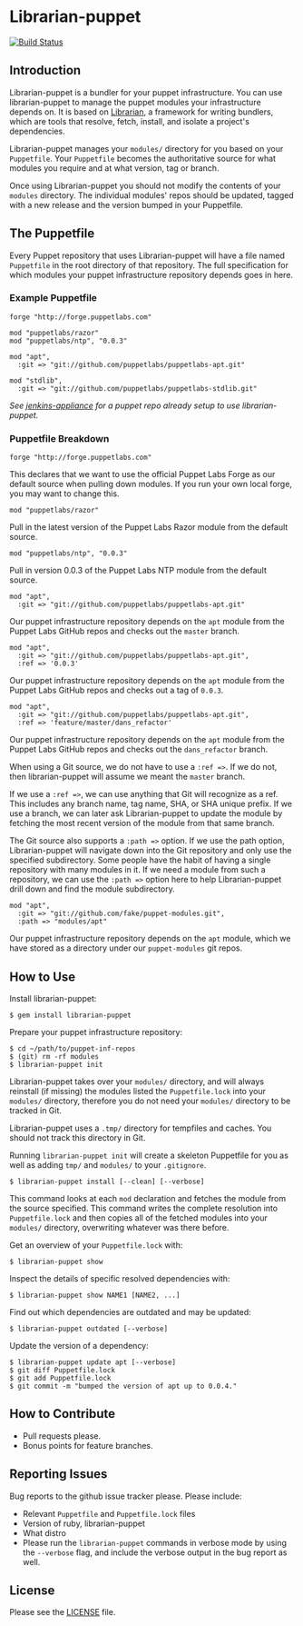 # Librarian-puppet

[![Build Status](https://travis-ci.org/rodjek/librarian-puppet.png?branch=master)](https://travis-ci.org/rodjek/librarian-puppet)

## Introduction

Librarian-puppet is a bundler for your puppet infrastructure.  You can use
librarian-puppet to manage the puppet modules your infrastructure depends on.
It is based on [Librarian](https://github.com/applicationsonline/librarian), a
framework for writing bundlers, which are tools that resolve, fetch, install,
and isolate a project's dependencies.

Librarian-puppet manages your `modules/` directory for you based on your
`Puppetfile`.  Your `Puppetfile` becomes the authoritative source for what
modules you require and at what version, tag or branch.

Once using Librarian-puppet you should not modify the contents of your `modules`
directory.  The individual modules' repos should be updated, tagged with a new
release and the version bumped in your Puppetfile.

## The Puppetfile

Every Puppet repository that uses Librarian-puppet will have a file named
`Puppetfile` in the root directory of that repository.  The full specification
for which modules your puppet infrastructure repository  depends goes in here.

### Example Puppetfile

    forge "http://forge.puppetlabs.com"

    mod "puppetlabs/razor"
    mod "puppetlabs/ntp", "0.0.3"

    mod "apt",
      :git => "git://github.com/puppetlabs/puppetlabs-apt.git"

    mod "stdlib",
      :git => "git://github.com/puppetlabs/puppetlabs-stdlib.git"

*See [jenkins-appliance](https://github.com/aussielunix/jenkins-appliance) for
a puppet repo already setup to use librarian-puppet.*

### Puppetfile Breakdown

    forge "http://forge.puppetlabs.com"

This declares that we want to use the official Puppet Labs Forge as our default
source when pulling down modules.  If you run your own local forge, you may
want to change this.

    mod "puppetlabs/razor"

Pull in the latest version of the Puppet Labs Razor module from the default
source.

    mod "puppetlabs/ntp", "0.0.3"

Pull in version 0.0.3 of the Puppet Labs NTP module from the default source.

    mod "apt",
      :git => "git://github.com/puppetlabs/puppetlabs-apt.git"

Our puppet infrastructure repository depends on the `apt` module from the
Puppet Labs GitHub repos and checks out the `master` branch.

    mod "apt",
      :git => "git://github.com/puppetlabs/puppetlabs-apt.git",
      :ref => '0.0.3'

Our puppet infrastructure repository depends on the `apt` module from the
Puppet Labs GitHub repos and checks out a tag of `0.0.3`.

    mod "apt",
      :git => "git://github.com/puppetlabs/puppetlabs-apt.git",
      :ref => 'feature/master/dans_refactor'

Our puppet infrastructure repository depends on the `apt` module from the
Puppet Labs GitHub repos and checks out the `dans_refactor` branch.

When using a Git source, we do not have to use a `:ref =>`.
If we do not, then librarian-puppet will assume we meant the `master` branch.

If we use a `:ref =>`, we can use anything that Git will recognize as a ref.
This includes any branch name, tag name, SHA, or SHA unique prefix. If we use a
branch, we can later ask Librarian-puppet to update the module by fetching the
most recent version of the module from that same branch.

The Git source also supports a `:path =>` option. If we use the path option,
Librarian-puppet will navigate down into the Git repository and only use the
specified subdirectory. Some people have the habit of having a single repository
with many modules in it. If we need a module from such a repository, we can
use the `:path =>` option here to help Librarian-puppet drill down and find the
module subdirectory.

    mod "apt",
      :git => "git://github.com/fake/puppet-modules.git",
      :path => "modules/apt"

Our puppet infrastructure repository depends on the `apt` module, which we have
stored as a directory under our `puppet-modules` git repos.

## How to Use

Install librarian-puppet:

    $ gem install librarian-puppet

Prepare your puppet infrastructure repository:

    $ cd ~/path/to/puppet-inf-repos
    $ (git) rm -rf modules
    $ librarian-puppet init

Librarian-puppet takes over your `modules/` directory, and will always
reinstall (if missing) the modules listed the `Puppetfile.lock` into your
`modules/` directory, therefore you do not need your `modules/` directory to be
tracked in Git.

Librarian-puppet uses a `.tmp/` directory for tempfiles and caches. You should
not track this directory in Git.

Running `librarian-puppet init` will create a skeleton Puppetfile for you as
well as adding `tmp/` and `modules/` to your `.gitignore`.

    $ librarian-puppet install [--clean] [--verbose]

This command looks at each `mod` declaration and fetches the module from the
source specified.  This command writes the complete resolution into
`Puppetfile.lock` and then copies all of the fetched modules into your
`modules/` directory, overwriting whatever was there before.

Get an overview of your `Puppetfile.lock` with:

    $ librarian-puppet show

Inspect the details of specific resolved dependencies with:

    $ librarian-puppet show NAME1 [NAME2, ...]

Find out which dependencies are outdated and may be updated:

    $ librarian-puppet outdated [--verbose]

Update the version of a dependency:

    $ librarian-puppet update apt [--verbose]
    $ git diff Puppetfile.lock
    $ git add Puppetfile.lock
    $ git commit -m "bumped the version of apt up to 0.0.4."

## How to Contribute

 * Pull requests please.
 * Bonus points for feature branches.

## Reporting Issues

Bug reports to the github issue tracker please.
Please include:

 * Relevant `Puppetfile` and `Puppetfile.lock` files
 * Version of ruby, librarian-puppet
 * What distro
 * Please run the `librarian-puppet` commands in verbose mode by using the
  `--verbose` flag, and include the verbose output in the bug report as well.


## License
Please see the [LICENSE](https://github.com/rodjek/librarian-puppet/blob/master/LICENSE)
file.
